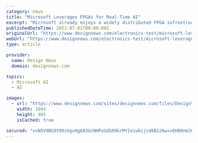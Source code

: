```yaml
---
category: news
title: "Microsoft Leverages FPGAs for Real-Time AI"
excerpt: "Microsoft already enjoys a widely distributed FPGA infrastructure thanks to its data centers and services like its search engine ... of course, Microsoft's Cognitive Toolkit. When run on Intel Stratix 10 FPGAs Microsoft's Project Brainwave performed ..."
publishedDateTime: 2021-07-01T00:00:00Z
originalUrl: "https://www.designnews.com/electronics-test/microsoft-leverages-fpgas-real-time-ai"
webUrl: "https://www.designnews.com/electronics-test/microsoft-leverages-fpgas-real-time-ai"
type: article

provider:
  name: Design News
  domain: designnews.com

topics:
  - Microsoft AI
  - AI

images:
  - url: "https://www.designnews.com/sites/designnews.com/files/Design%20News/Hot-Chips-Stratix-10-board-1-.jpg"
    width: 1044
    height: 403
    isCached: true

secured: "vxN5V9BG9Y09zUgu9g603GcNHPoGdG09krMYIeiwbijc4kB126wxxOH80nmJ09wTpl+R8hBEu445ViRp4AlGOvO6f0GMf4XuNWO704F7K0gZOsEFYhxTPO//cu/veTkA7Bixu/y3eBphfd/GwX9HlpMQM+urIerTBBCpA7gaBnvRsX9bSAyiKFzGQNr7hF0urQfu92+fTo734uqsY7s1S6cpCTFdq7dHJizRgUGoO+ux+WHA05pplewCJY4biuTI7bB4f4pslqCBOriajvPl0SW+LUdByCCBRYeTV3/9LPgmanb9CnPXBQTOTbhrT9Ql+ZE1ny1KkKAK3k7pNx8tQwpeQR4zpVFafdVVuTG24E8=;sNf2Q++f9xq8TVwocmHuPQ=="
---
```


